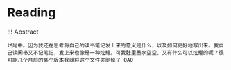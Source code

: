 # Reading

!!! Abstract
    
    烂尾中。因为我还在思考将自己的读书笔记发上来的意义是什么，以及如何更好地写出来。我自己读闲书又不记笔记，发上来也像是一种炫耀。可我肚里墨水空空，又有什么可以炫耀的呢？很可能几个月后的某个版本我就将这个文件夹删掉了 QAQ

<!-- 在这里的都是我的读书笔记！包括但不限于哲学、历史学、心理学与社会学。
    
    当然挖的坑越多就越难填（x

    加油哦！ -->